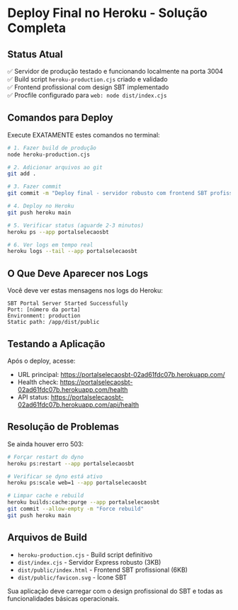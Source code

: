# Deploy Final no Heroku - Solução Completa

## Status Atual
✅ Servidor de produção testado e funcionando localmente na porta 3004  
✅ Build script `heroku-production.cjs` criado e validado  
✅ Frontend profissional com design SBT implementado  
✅ Procfile configurado para `web: node dist/index.cjs`  

## Comandos para Deploy

Execute EXATAMENTE estes comandos no terminal:

```bash
# 1. Fazer build de produção
node heroku-production.cjs

# 2. Adicionar arquivos ao git
git add .

# 3. Fazer commit
git commit -m "Deploy final - servidor robusto com frontend SBT profissional"

# 4. Deploy no Heroku
git push heroku main

# 5. Verificar status (aguarde 2-3 minutos)
heroku ps --app portalselecaosbt

# 6. Ver logs em tempo real
heroku logs --tail --app portalselecaosbt
```

## O Que Deve Aparecer nos Logs

Você deve ver estas mensagens nos logs do Heroku:
```
SBT Portal Server Started Successfully
Port: [número da porta]
Environment: production
Static path: /app/dist/public
```

## Testando a Aplicação

Após o deploy, acesse:
- URL principal: https://portalselecaosbt-02ad61fdc07b.herokuapp.com/
- Health check: https://portalselecaosbt-02ad61fdc07b.herokuapp.com/health
- API status: https://portalselecaosbt-02ad61fdc07b.herokuapp.com/api/health

## Resolução de Problemas

Se ainda houver erro 503:

```bash
# Forçar restart do dyno
heroku ps:restart --app portalselecaosbt

# Verificar se dyno está ativo
heroku ps:scale web=1 --app portalselecaosbt

# Limpar cache e rebuild
heroku builds:cache:purge --app portalselecaosbt
git commit --allow-empty -m "Force rebuild"
git push heroku main
```

## Arquivos de Build

- `heroku-production.cjs` - Build script definitivo
- `dist/index.cjs` - Servidor Express robusto (3KB)
- `dist/public/index.html` - Frontend SBT profissional (6KB)
- `dist/public/favicon.svg` - Ícone SBT

Sua aplicação deve carregar com o design profissional do SBT e todas as funcionalidades básicas operacionais.